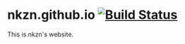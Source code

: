 nkzn.github.io [![Build Status](https://travis-ci.org/nkzn/nkzn.github.io.png?branch=master)](https://travis-ci.org/nkzn/nkzn.github.io)
==============

This is nkzn's website.
